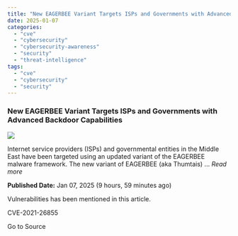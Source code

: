 ```yaml
---
title: "New EAGERBEE Variant Targets ISPs and Governments with Advanced Backdoor Capabilities"
date: 2025-01-07
categories: 
  - "cve"
  - "cybersecurity"
  - "cybersecurity-awareness"
  - "security"
  - "threat-intelligence"
tags: 
  - "cve"
  - "cybersecurity"
  - "security"
---
```


### New EAGERBEE Variant Targets ISPs and Governments with Advanced Backdoor Capabilities

![](https://upload.cvefeed.io/news/22654/thumbnail.jpg)

Internet service providers (ISPs) and governmental entities in the Middle East have been targeted using an updated variant of the EAGERBEE malware framework. The new variant of EAGERBEE (aka Thumtais) ... _Read more_

**Published Date:** Jan 07, 2025 (9 hours, 59 minutes ago)

Vulnerabilities has been mentioned in this article.

CVE-2021-26855

Go to Source
